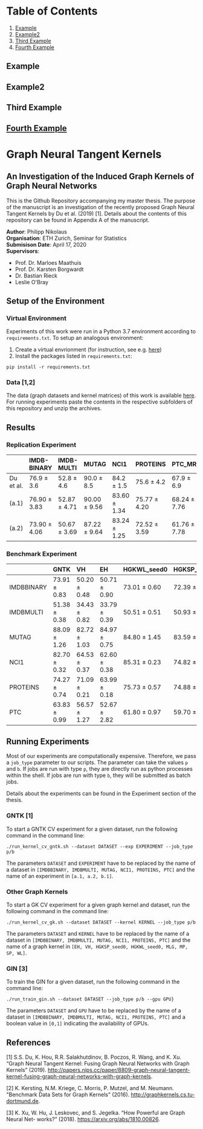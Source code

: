 
# Table of Contents
1. [Example](#example)
2. [Example2](#example2)
3. [Third Example](#third-example)
4. [Fourth Example](#fourth-examplehttpwwwfourthexamplecom)


## Example
## Example2
## Third Example
## [Fourth Example](http://www.fourthexample.com) 

# Graph Neural Tangent Kernels
## An Investigation of the Induced Graph Kernels of Graph Neural Networks

This is the Github Repository accompanying my master thesis.
The purpose of the manuscript is an investigation of the recently proposed Graph Neural Tangent Kernels by Du et al. (2019) \[1\].
Details about the contents of this repository can be found in Appendix A of the manuscript.


__Author__: Philipp Nikolaus\
__Organisation__: ETH Zurich, Seminar for Statistics\
__Submisison Date__: April 17, 2020\
__Supervisors__:
* Prof. Dr. Marloes Maathuis
* Prof. Dr. Karsten Borgwardt
* Dr. Bastian Rieck
* Leslie O'Bray

## Setup of the Environment
### Virtual Environment
Experiments of this work were run in a Python 3.7 environment according to `requirements.txt`.
To setup an analogous environment:
1. Create a virtual envrionment (for instruction, see e.g. [here](https://docs.python.org/3/library/venv.html))
2. Install the packages listed in `requirements.txt`:
```
pip install -r requirements.txt
```

### Data \[1,2\]
The data (graph datasets and kernel matrices) of this work is available [here](https://www.dropbox.com/sh/2b8f7dbt3dlukij/AACtetIzzhr_LsDpP4eF6VOka?dl=0).
For running experiments paste the contents in the respective subfolders of this repository and unzip the archives.

## Results
### Replication Experiment

|           | IMDB-BINARY   | IMDB-MULTI   | MUTAG        | NCI1         | PROTEINS     | PTC_MR       |
|:----------|:--------------|:-------------|:-------------|:-------------|:-------------|:-------------|
| Du et al. | 76.9 ± 3.6    | 52.8 ± 4.6   | 90.0 ± 8.5   | 84.2 ± 1.5   | 75.6 ± 4.2   | 67.9 ± 6.9   |
| (a.1)     | 76.90 ± 3.83  | 52.87 ± 4.71 | 90.00 ± 9.56 | 83.60 ± 1.34 | 75.77 ± 4.20 | 68.24 ± 7.76 |
| (a.2)     | 73.90 ± 4.06  | 50.67 ± 3.69 | 87.22 ± 9.64 | 83.24 ± 1.25 | 72.52 ± 3.59 | 61.76 ± 7.78 |

### Benchmark Experiment

|    | GNTK         | VH           | EH           | HGKWL_seed0   | HGKSP_seed0   | MLG          | MP           | SP           | WL           | WLOA         | GIN          |
|:-----------|:-------------|:-------------|:-------------|:--------------|:--------------|:-------------|:-------------|:-------------|:-------------|:-------------|:-------------|
| IMDBBINARY | 73.91 ± 0.83 | 50.20 ± 0.48 | 50.71 ± 0.90 | 73.01 ± 0.60  | 72.39 ± 0.87  | 60.20 ± 0.49 | 72.86 ± 0.90 | 72.19 ± 0.79 | 73.12 ± 0.62 | 73.53 ± 0.74 | 73.47 ± 0.38 |
| IMDBMULTI  | 51.38 ± 0.38 | 34.43 ± 0.82 | 33.79 ± 0.39 | 50.51 ± 0.51  | 50.93 ± 0.48  | 37.73 ± 0.31 | 50.75 ± 0.44 | 51.43 ± 0.34 | 50.32 ± 0.63 | 50.25 ± 0.52 | 51.25 ± 0.31 |
| MUTAG      | 88.09 ± 1.26 | 82.72 ± 1.03 | 84.97 ± 0.75 | 84.80 ± 1.45  | 83.59 ± 1.49  | 84.30 ± 1.53 | 85.99 ± 0.71 | 84.19 ± 1.27 | 84.48 ± 1.65 | 83.86 ± 1.11 | 85.88 ± 0.31 |
| NCI1       | 82.70 ± 0.32 | 64.53 ± 0.37 | 62.60 ± 0.38 | 85.31 ± 0.23  | 74.82 ± 0.27  | 78.64 ± 0.12 | 83.94 ± 0.25 | 75.37 ± 0.30 | 85.91 ± 0.26 | 86.15 ± 0.22 | 77.21 ± 0.57 |
| PROTEINS   | 74.27 ± 0.74 | 71.09 ± 0.21 | 63.99 ± 0.18 | 75.73 ± 0.57  | 74.88 ± 0.27  | 74.54 ± 0.47 | 74.88 ± 0.62 | NA           | 74.77 ± 0.41 | 76.24 ± 0.40 | 75.22 ± 0.45 |
| PTC        | 63.83 ± 0.99 | 56.57 ± 1.27 | 52.67 ± 2.82 | 61.80 ± 0.97  | 59.70 ± 1.88  | 59.56 ± 2.04 | 61.16 ± 1.67 | 56.93 ± 3.04 | 62.62 ± 1.50 | 62.01 ± 1.23 | 63.47 ± 1.68 |

## Running Experiments

Most of our experiments are computationally expensive. Therefore, we pass a `job_type` parameter to our scripts. The parameter can take the values `p` and `b`. If jobs are run with type `p`, they are directly run as python processes within the shell. If jobs are run with type `b`, they will be submitted as batch jobs.

Details about the experiments can be found in the Experiment section of the thesis.

### GNTK \[1\]
To start a GNTK CV experiment for a given dataset, run the following command in the command line:
```
./run_kernel_cv_gntk.sh --dataset DATASET --exp EXPERIMENT --job_type p/b
```
The parameters `DATASET` and `EXPERIMENT` have to be replaced by the name of a dataset in `[IMDBBINARY, IMDBMULTI, MUTAG, NCI1, PROTEINS, PTC]` and the name of an experiment in `[a.1, a.2, b.1]`.

### Other Graph Kernels

To start a GK CV experiment for a given graph kernel and dataset, run the following command in the command line:
```
./run_kernel_cv_gk.sh --dataset DATASET --kernel KERNEL --job_type p/b
```
The parameters `DATASET` and `KERNEL` have to be replaced by the name of a dataset in `[IMDBBINARY, IMDBMULTI, MUTAG, NCI1, PROTEINS, PTC]` and the name of a graph kernel in `[EH, VH, HGKSP_seed0, HGKWL_seed0, MLG, MP, SP, WL]`.

### GIN \[3\]

To train the GIN for a given dataset, run the following command in the command line:
```
./run_train_gin.sh --dataset DATASET --job_type p/b --gpu GPU}
```
The parameters `DATASET` and `GPU` have to be replaced by the name of a dataset in `[IMDBBINARY, IMDBMULTI, MUTAG, NCI1, PROTEINS, PTC]` and a boolean value in `[0,1]` indicating the availability of GPUs.

## References
\[1\] S.S. Du, K. Hou, R.R. Salakhutdinov, B. Poczos, R. Wang, and K. Xu. “Graph Neural Tangent Kernel: Fusing Graph Neural Networks with Graph Kernels” (2019).
http://papers.nips.cc/paper/8809-graph-neural-tangent-kernel-fusing-graph-neural-networks-with-graph-kernels.

\[2\] K. Kersting, N.M. Kriege, C. Morris, P. Mutzel, and M. Neumann. "Benchmark Data Sets for Graph Kernels" (2016). 
http://graphkernels.cs.tu-dortmund.de.

\[3\] K. Xu, W. Hu, J. Leskovec, and S. Jegelka. “How Powerful are Graph Neural Net- works?” (2018). 
https://arxiv.org/abs/1810.00826.